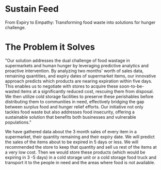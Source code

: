 
# Sustain Feed 

From Expiry to Empathy: Transforming food waste into solutions for hunger challenge.

# The Problem it Solves
"Our solution addresses the dual challenge of food wastage in supermarkets and human hunger by leveraging predictive analytics and proactive intervention. By analyzing two months' worth of sales data, remaining quantities, and expiry dates of supermarket items, our innovative approach predicts which products are nearing expiration within five days. This enables us to negotiate with stores to acquire these soon-to-be-wasted items at a significantly reduced cost, rescuing them from disposal. We then utilize cold storage facilities to preserve these perishables before distributing them to communities in need, effectively bridging the gap between surplus food and hunger relief efforts. Our initiative not only tackles food waste but also addresses food insecurity, offering a sustainable solution that benefits both businesses and vulnerable populations."

We have gathered data about the 3 month sales of every item in a supermarket, their quantity  remaining and their expiry date. We will predict the sales of the items about to be expired in 5 days or less. We will recommended the store to keep that quantity and sell us rest of the items at a very low cost. Then we would store these products (which would be expiring in 3 -5 days) in a cold storage unit or a cold storage food truck and transport it to the people in need and the areas where food is not available.

